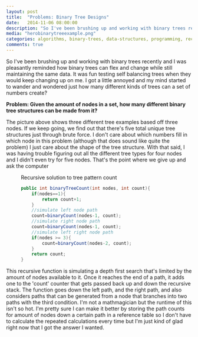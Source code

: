 ```yaml
---
layout: post
title:  "Problems: Binary Tree Designs"
date:   2014-11-06 08:00:00
description: "So I've been brushing up and working with binary trees recently and I was pleasantly reminded how binary trees can flex and change while still maintaining the same data. It was fun testing self balancing trees when they would keep changing up on me."
media: "herobinarytreeexample.png"
categories: algorithms, binary-trees, data-structures, programming, recursion
comments: true
---
```


So I've been brushing up and working with binary trees recently and I was pleasantly reminded how binary trees can flex and change while still maintaining the same data. It was fun testing self balancing trees when they would keep changing up on me. I got a little annoyed and my mind started to wander and wondered just how many different kinds of trees can a set of numbers create?

**Problem: Given the amount of nodes in a set, how many different binary tree structures can be made from it?**

The picture above shows three different tree examples based off three nodes. If we keep going, we find out that there's five total unique tree structures just through brute force. I don't care about which numbers fill in which node in this problem (although that does sound like quite the problem) I just care about the shape of the tree structure. With that said, I was having trouble figuring out all the different tree types for four nodes and I didn't even try for five nodes. That's the point where we give up and ask the computer

<figure markdown="1">
<figcaption>Recursive solution to tree pattern count </figcaption>

```java
public int binaryTreeCount(int nodes, int count){
    if(nodes==1){
        return count+1;
    }
    //simulate left node path
    count=binaryCount(nodes-1, count);
    //simulate right node path
    count=binaryCount(nodes-1, count);
    //simulate left right node path
    if(nodes >= 3){
        count=binaryCount(nodes-2, count);
    }
    return count;
}
```
</figure>

This recursive function is simulating a depth first search that's limited by the amount of nodes available to it. Once it reaches the end of a path, it adds one to the 'count' counter that gets passed back up and down the recursive stack. The function goes down the left path, and the right path, and also considers paths that can be generated from a node that branches into two paths with the third condition. I'm not a mathmagician but the runtime of this isn't so hot. I'm pretty sure I can make it better by storing the path counts for amount of nodes down a certain path in a reference table so I don't have to calculate the repeated calculations every time but I'm just kind of glad right now that I got the answer I wanted.